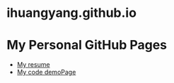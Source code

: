 ihuangyang.github.io
====================

# My Personal GitHub Pages

- [My resume](http://ihuangyang.github.io/resume/)
- [My code demoPage](http://ihuangyang.github.io/demo/)
